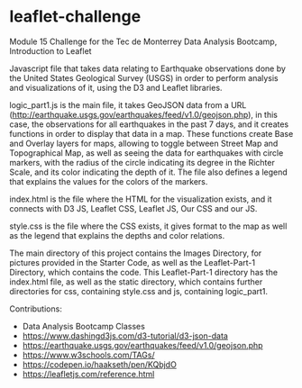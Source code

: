 # leaflet-challenge
Module 15 Challenge for the Tec de Monterrey Data Analysis Bootcamp, Introduction to Leaflet

Javascript file that takes data relating to Earthquake observations done by the United States Geological Survey (USGS) in order to perform analysis and visualizations of it, using the D3 and Leaflet libraries.

logic_part1.js is the main file, it takes GeoJSON data from a URL (http://earthquake.usgs.gov/earthquakes/feed/v1.0/geojson.php), in this case, the observations for all earthquakes in the past 7 days, and it creates functions in order to display that data in a map. These functions create Base and Overlay layers for maps, allowing to toggle between Street Map and Topographical Map, as well as seeing the data for earthquakes with circle markers, with the radius of the circle indicating its degree in the Richter Scale, and its color indicating the depth of it.
The file also defines a legend that explains the values for the colors of the markers.

index.html is the file where the HTML for the visualization exists, and it connects with D3 JS, Leaflet CSS, Leaflet JS, Our CSS and our JS.

style.css is the file where the CSS exists, it gives format to the map as well as the legend that explains the depths and color relations.

The main directory of this project contains the Images Directory, for pictures provided in the Starter Code, as well as the Leaflet-Part-1 Directory, which contains the code. This Leaflet-Part-1 directory has the index.html file, as well as the static directory, which contains further directories for css, containing style.css and js, containing logic_part1.

Contributions:
- Data Analysis Bootcamp Classes
- https://www.dashingd3js.com/d3-tutorial/d3-json-data
- https://earthquake.usgs.gov/earthquakes/feed/v1.0/geojson.php
- https://www.w3schools.com/TAGs/
- https://codepen.io/haakseth/pen/KQbjdO
- https://leafletjs.com/reference.html
